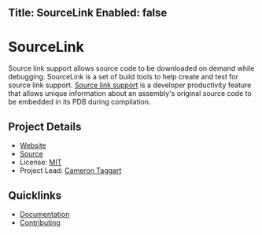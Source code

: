 Title: SourceLink
Enabled: false
---
# SourceLink

 Source link support allows source code to be downloaded on demand while debugging. SourceLink is a set of build tools to help create and test for source link support. [Source link support](https://github.com/dotnet/core/blob/master/Documentation/diagnostics/source_link.md) is a developer productivity feature that allows unique information about an assembly's original source code to be embedded in its PDB during compilation.  

## Project Details

- [Website](https://github.com/ctaggart/SourceLink)
- [Source](https://github.com/ctaggart/SourceLink)
- License: [MIT](https://github.com/ctaggart/SourceLink/blob/master/LICENSE)
- Project Lead: [Cameron Taggart](https://github.com/ctaggart)

## Quicklinks

- [Documentation](https://github.com/ctaggart/SourceLink)
- [Contributing](https://github.com/ctaggart/SourceLink/wiki/Contributing)
